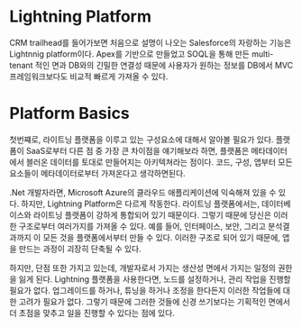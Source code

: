 # Lightning Platform
CRM trailhead를 들어가보면 처음으로 설명이 나오는 Salesforce의 자랑하는 기능은 Lightnnig platform이다. Apex를 기반으로 만들었고 SOQL을 통해 만든 multi-tenant 적인 면과 DB와의 긴밀한 연결성 때문에 사용자가 원하는 정보를 DB에서 MVC 프레임워크보다도 비교적 빠르게 가져올 수 있다. 

# Platform Basics
첫번쨰로, 라이트닝 플랫폼을 이루고 있는 구성요소에 대해서 알아볼 필요가 있다. 플랫폼이 SaaS로부터 다른 점 중 가장 큰 차이점을 얘기해보라 하면, 플랫폼은 메타데이터에서 블러온 데이터를 토대로 만들어지는 아키텍쳐라는 점이다. 코드, 구성, 앱부터 모든 요소들이 메타데이터로부터 가져온다고 생각하면된다.

.Net 개발자라면, Microsoft Azure의 클라우드 애플리케이션에 익숙해져 있을 수 있다. 하지만, Lightning Platform은 다르게 작동한다. 라이트닝 플랫폼에서는, 데이터베이스와 라이트닝 플랫폼이 강하게 통합되어 있기 때문이다. 그렇기 때문에 당신은 이러한 구조로부터 여러가지를 가져올 수 있다. 예를 들어, 인터페이스, 보안, 그리고 분석결과까지 이 모든 것을 플랫폼에서부터 만들 수 있다. 이러한 구조로 되어 있기 때문에, 앱을 만드는 과정이 괴장히 단축될 수 있다.

하지만, 단점 또한 가지고 있는데, 개발자로서 가지는 생산성 면에서 가지는 일정의 권한을 잃게 된다. Lightning 플랫폼을 사용한다면, 노드를 설정하거나, 관리 작업을 진행할 필요가 없다. 업그레이드를 하거나, 튜닝을 하거나 조정을 한다든지 이러한 작업들에 대한 고려가 필요가 없다. 그렇기 때문에 그러한 것들에 신경 쓰기보다는 기획적인 면에서 더 초점을 맞추고 일을 진행할 수 있다는 점에 있다.
